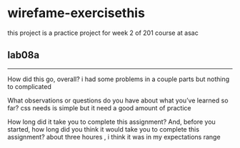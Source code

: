 # wirefame-exercisethis 
this project is a practice project for week 2 of 201 course at asac

## lab08a
- - - 

How did this go, overall?
 i had some problems in a couple parts but nothing to complicated 
 
What observations or questions do you have about what you’ve learned so far?
 css needs is simple but it need a good amount of practice 
 
How long did it take you to complete this assignment? And, before you started, how long did you think it would take you to complete this assignment?
about three houres , i think it was in my expectations range 
